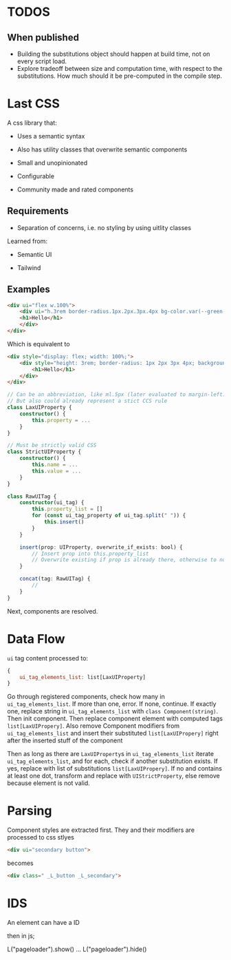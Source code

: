 # TODOS

## When published
- Building the substitutions object should happen at build time, not on every script load.
- Explore tradeoff between size and computation time, with respect to the substitutions. How much should it be pre-computed in the compile step.







# Last CSS


A css library that:

- Uses a semantic syntax

- Also has utility classes that overwrite semantic components

- Small and unopinionated

- Configurable

- Community made and rated components



## Requirements

- Separation of concerns, i.e. no styling by using uitlity classes




Learned from:

- Semantic UI

- Tailwind



## Examples


```html
<div ui="flex w.100%">
	<div ui="h.3rem border-radius.1px.2px.3px.4px bg-color.var(--green-color)">
	<h1>Hello</h1>
	</div>
</div>
```

Which is equivalent to
```html
<div style="display: flex; width: 100%;">
	<div style="height: 3rem; border-radius: 1px 2px 3px 4px; background-color: var(--green-color);">
		<h1>Hello</h1>
	</div>
</div>
```



```ts
// Can be an abbreviation, like ml.5px (later evaluated to margin-left: 5px;)
// But also could already represent a stict CCS rule
class LaxUIProperty {
	constructor() {
		this.property = ...
	}
}

// Must be strictly valid CSS
class StrictUIProperty {
	constructor() {
		this.name = ...
		this.value = ...
	}
}

class RawUITag {
	constructor(ui_tag) {
		this.property_list = []
		for (const ui_tag_property of ui_tag.split(" ")) {
			this.insert()
		}
	}

	insert(prop: UIProperty, overwrite_if_exists: bool) {
		// Insert prop into this.property_list
		// Overwrite existing if prop is already there, otherwise to nothing
	}

	concat(tag: RawUITag) {
		//
	}
}
```

Next, components are resolved.

# Data Flow
`ui` tag content processed to:

```js
{
	ui_tag_elements_list: list[LaxUIProperty]
}
```

Go through registered components, check how many in `ui_tag_elements_list`. If more than one, error.
If none, continue.
If exactly one, replace string in `ui_tag_elements_list` with `class Component(string)`.
Then init component.
Then replace component element with computed tags `list[LaxUIPropery]`.
Also remove Component modifiers from `ui_tag_elements_list` and insert their substituted `list[LaxUIPropery]` right after the inserted stuff of the component

Then as long as there are `LaxUIProperty`s in `ui_tag_elements_list` iterate `ui_tag_elements_list`, and for each, check if another substitution exists. If yes, replace with list of substitutions `list[LaxUIPropery]`. If no and contains at least one dot, transform and replace with `UIStrictProperty`, else remove because element is not valid.


# Parsing
Component styles are extracted first. They and their modifiers are processed to css stlyes

```html
<div ui="secondary button">
```

becomes

```html
<div class=" _L_button _L_secondary">
```



# IDS


An element can have a ID

<div ui="#pageloader centered loader">
	
then in js;
	
L("pageloader").show()
...
L("pageloader").hide()
	

